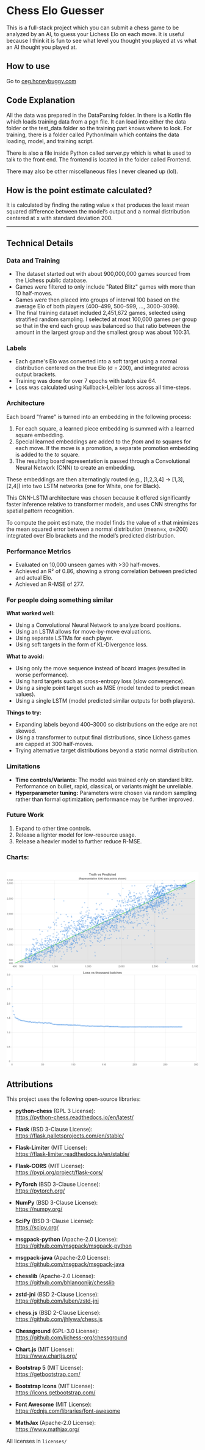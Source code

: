 # Chess Elo Guesser

This is a full-stack project which you can submit a chess game to be analyzed by an AI, to guess your Lichess Elo on
each move. It is useful because I think it is fun to see what level you thought you played at vs what an AI thought you
played at.

## How to use

Go to [ceg.honeybuggy.com](https://ceg.honeybuggy.com)

## Code Explanation
All the data was prepared in the DataParsing folder. In there is a Kotlin file which loads training data from a pgn file. It can load into either the data folder or the test_data folder so the training part knows where to look.
For training, there is a folder called Python/main which contains the data loading, model, and training script. 

There is also a file inside Python called server.py which is what is used to talk to the front end. The frontend is located in the folder called Frontend. 

There may also be other miscellaneous files I never cleaned up (lol).

## How is the point estimate calculated?

It is calculated by finding the rating value x that produces the least mean squared difference between the model’s output and a normal
distribution centered at x with standard deviation 200.

---

## Technical Details

### Data and Training

- The dataset started out with about 900,000,000 games sourced from the Lichess public database.
- Games were filtered to only include "Rated Blitz" games with more than 10 half-moves.
- Games were then placed into groups of interval 100 based on the average Elo of both players (400–499, 500–599, ...,
  3000–3099).
- The final training dataset included 2,451,672 games, selected using stratified random sampling. I selected at most 100,000 games per group so that in the end each group was
  balanced so that ratio between the amount in the largest group and the smallest group was about 100:31.

### Labels

- Each game's Elo was converted into a soft target using a normal distribution centered on the true Elo (σ = 200), and
  integrated across output brackets.
- Training was done for over 7 epochs with batch size 64.
- Loss was calculated using Kullback-Leibler loss across all time-steps.

### Architecture

Each board "frame" is turned into an embedding in the following process:

1. For each square, a learned piece embedding is summed with a learned square embedding.
2. Special learned embeddings are added to the *from* and *to* squares for each move. If the move is a promotion, a
   separate promotion embedding is added to the *to* square.
3. The resulting board representation is passed through a Convolutional Neural Network (CNN) to create an embedding.

These embeddings are then alternatingly routed (e.g., [1,2,3,4] → [1,3], [2,4]) into two LSTM networks (one for White,
one for Black).

This CNN-LSTM architecture was chosen because it offered significantly faster inference relative to transformer models,
and uses CNN strengths for spatial pattern recognition.

To compute the point estimate, the model finds the value of `x` that minimizes the mean squared error between a normal
distribution (mean=`x`, σ=200) integrated over Elo brackets and the model’s predicted distribution.

### Performance Metrics

- Evaluated on 10,000 unseen games with >30 half-moves.
- Achieved an R² of 0.86, showing a strong correlation between predicted and actual Elo.
- Achieved an R-MSE of 277.

### For people doing something similar

**What worked well:**

- Using a Convolutional Neural Network to analyze board positions.
- Using an LSTM allows for move-by-move evaluations.
- Using separate LSTMs for each player.
- Using soft targets in the form of KL-Divergence loss.

**What to avoid:**

- Using only the move sequence instead of board images (resulted in worse performance).
- Using hard targets such as cross-entropy loss (slow convergence).
- Using a single point target such as MSE (model tended to predict mean values).
- Using a single LSTM (model predicted similar outputs for both players).

**Things to try:**

- Expanding labels beyond 400–3000 so distributions on the edge are not skewed.
- Using a transformer to output final distributions, since Lichess games are capped at 300 half-moves.
- Trying alternative target distributions beyond a static normal distribution.

### Limitations

- **Time controls/Variants:** The model was trained only on standard blitz. Performance on bullet, rapid, classical, or
  variants might be unreliable.
- **Hyperparameter tuning:** Parameters were chosen via random sampling rather than formal optimization; performance may
  be further improved.

### Future Work

1. Expand to other time controls.
2. Release a lighter model for low-resource usage.
3. Release a heavier model to further reduce R-MSE.

### Charts:

![img.png](img.png)
![img_1.png](img_1.png)
---

## Attributions

This project uses the following open-source libraries:

- **python-chess** (GPL 3 License):  
  https://python-chess.readthedocs.io/en/latest/

- **Flask** (BSD 3-Clause License):  
  https://flask.palletsprojects.com/en/stable/

- **Flask-Limiter** (MIT License):  
  https://flask-limiter.readthedocs.io/en/stable/

- **Flask-CORS** (MIT License):  
  https://pypi.org/project/flask-cors/

- **PyTorch** (BSD 3-Clause License):  
  https://pytorch.org/

- **NumPy** (BSD 3-Clause License):  
  https://numpy.org/

- **SciPy** (BSD 3-Clause License):  
  https://scipy.org/

- **msgpack-python** (Apache-2.0 License):  
  https://github.com/msgpack/msgpack-python

- **msgpack-java** (Apache-2.0 License):  
  https://github.com/msgpack/msgpack-java

- **chesslib** (Apache-2.0 License):  
  https://github.com/bhlangonijr/chesslib

- **zstd-jni** (BSD 2-Clause License):  
  https://github.com/luben/zstd-jni

- **chess.js** (BSD 2-Clause License):  
  https://github.com/jhlywa/chess.js

- **Chessground** (GPL-3.0 License):  
  https://github.com/lichess-org/chessground

- **Chart.js** (MIT License):  
  https://www.chartjs.org/

- **Bootstrap 5** (MIT License):  
  https://getbootstrap.com/

- **Bootstrap Icons** (MIT License):  
  https://icons.getbootstrap.com/

- **Font Awesome** (MIT License):  
  https://cdnjs.com/libraries/font-awesome

- **MathJax** (Apache-2.0 License):  
  https://www.mathjax.org/

All licenses in `licenses/`
